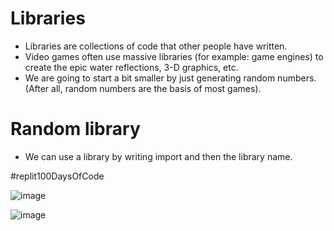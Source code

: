# Libraries
- Libraries are collections of code that other people have written. 
- Video games often use massive libraries (for example: game engines) to create the epic water reflections, 3-D graphics, etc.
- We are going to start a bit smaller by just generating random numbers. (After all, random numbers are the basis of most games).

# Random library
- We can use a library by writing import and then the library name.

#replit100DaysOfCode

![image](https://user-images.githubusercontent.com/96468875/224862951-87e2fa13-7fdf-408a-9efb-fc8fc6c630bd.png)

![image](https://user-images.githubusercontent.com/96468875/224863007-b5e82b21-fb25-4989-9160-9d692c2ac9c2.png)
